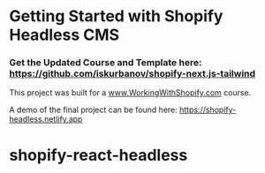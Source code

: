# Getting Started with Shopify Headless CMS

### Get the **Updated Course and Template** here: https://github.com/iskurbanov/shopify-next.js-tailwind

This project was built for a www.WorkingWithShopify.com course. 

A demo of the final project can be found here: https://shopify-headless.netlify.app

# shopify-react-headless
